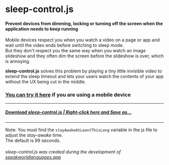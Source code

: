 # sleep-control.js  

#### Prevent devices from dimming, locking or turning off the screen when the application needs to keep running  

Mobile devices respect you when you watch a video on a page or app and wait until the video ends before switching to sleep mode.  
But they don't respect you the same way when you watch an image slideshow and they often dim the screen before the slideshow is over, which is annoying.

__sleep-control.js__ solves this problem by playing a tiny little invisible video to extend the sleep timeout and lets your users watch the contents of your app without the UX being cut in the middle.

### [You can try it here](https://topraksoyearthmantsuchimoto.github.io/sleep-control.js/)  if you are using a mobile device
---

##### [Download sleep-control.js | Right-click here and Save as…](https://raw.githubusercontent.com/TopraksoyEarthmanTsuchimoto/sleep-control.js/main/sleep-control.js "Right-click Save As…")
***

Note: You must find the `stayAwakeAtLeastThisLong` variable in the js file to adjust the *stay-awake* time.  
The default is 99 seconds.    

###### sleep-control.js was created during the development of [speakworldlanguages.app](https://speakworldlanguages.github.io)

